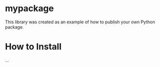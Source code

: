 # mypackage
This library was created as an example of how to publish your own Python package.

# How to Install
...